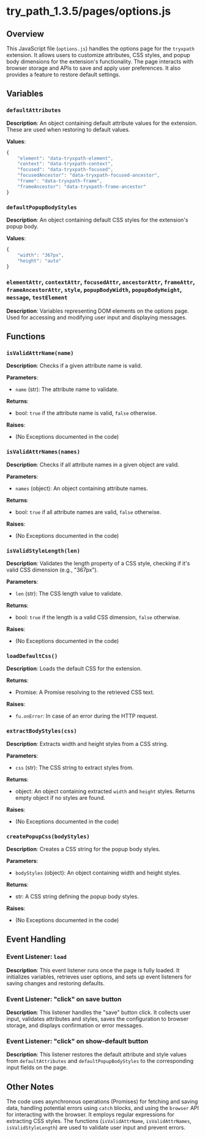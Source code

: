 # try_path_1.3.5/pages/options.js

## Overview

This JavaScript file (`options.js`) handles the options page for the `tryxpath` extension. It allows users to customize attributes, CSS styles, and popup body dimensions for the extension's functionality.  The page interacts with browser storage and APIs to save and apply user preferences.  It also provides a feature to restore default settings.


## Variables

### `defaultAttributes`

**Description**: An object containing default attribute values for the extension.  These are used when restoring to default values.

**Values**:

```javascript
{
    "element": "data-tryxpath-element",
    "context": "data-tryxpath-context",
    "focused": "data-tryxpath-focused",
    "focusedAncestor": "data-tryxpath-focused-ancestor",
    "frame": "data-tryxpath-frame",
    "frameAncestor": "data-tryxpath-frame-ancestor"
}
```

### `defaultPopupBodyStyles`

**Description**: An object containing default CSS styles for the extension's popup body.


**Values**:

```javascript
{
    "width": "367px",
    "height": "auto"
}
```


### `elementAttr`, `contextAttr`, `focusedAttr`, `ancestorAttr`, `frameAttr`, `frameAncestorAttr`, `style`, `popupBodyWidth`, `popupBodyHeight`, `message`, `testElement`

**Description**:  Variables representing DOM elements on the options page.  Used for accessing and modifying user input and displaying messages.


## Functions

### `isValidAttrName(name)`

**Description**:  Checks if a given attribute name is valid.

**Parameters**:

- `name` (str): The attribute name to validate.

**Returns**:

- bool: `true` if the attribute name is valid, `false` otherwise.


**Raises**:

- (No Exceptions documented in the code)


### `isValidAttrNames(names)`

**Description**: Checks if all attribute names in a given object are valid.

**Parameters**:

- `names` (object): An object containing attribute names.

**Returns**:

- bool: `true` if all attribute names are valid, `false` otherwise.


**Raises**:

- (No Exceptions documented in the code)



### `isValidStyleLength(len)`

**Description**: Validates the length property of a CSS style, checking if it's valid CSS dimension (e.g., "367px").

**Parameters**:

- `len` (str): The CSS length value to validate.

**Returns**:

- bool: `true` if the length is a valid CSS dimension, `false` otherwise.


**Raises**:

- (No Exceptions documented in the code)



### `loadDefaultCss()`

**Description**: Loads the default CSS for the extension.

**Returns**:

- Promise<string>: A Promise resolving to the retrieved CSS text.


**Raises**:


- `fu.onError`:  In case of an error during the HTTP request.



### `extractBodyStyles(css)`

**Description**: Extracts width and height styles from a CSS string.

**Parameters**:

- `css` (str): The CSS string to extract styles from.

**Returns**:

- object: An object containing extracted `width` and `height` styles.  Returns empty object if no styles are found.


**Raises**:

- (No Exceptions documented in the code)


### `createPopupCss(bodyStyles)`

**Description**: Creates a CSS string for the popup body styles.

**Parameters**:

- `bodyStyles` (object): An object containing width and height styles.

**Returns**:

- str: A CSS string defining the popup body styles.


**Raises**:

- (No Exceptions documented in the code)



## Event Handling

### Event Listener: `load`

**Description**: This event listener runs once the page is fully loaded.  It initializes variables, retrieves user options, and sets up event listeners for saving changes and restoring defaults.


### Event Listener: "click" on save button

**Description**: This listener handles the "save" button click. It collects user input, validates attributes and styles, saves the configuration to browser storage, and displays confirmation or error messages.


### Event Listener: "click" on show-default button

**Description**: This listener restores the default attribute and style values from `defaultAttributes` and `defaultPopupBodyStyles` to the corresponding input fields on the page.


## Other Notes

The code uses asynchronous operations (Promises) for fetching and saving data, handling potential errors using `catch` blocks, and using  the `browser` API for interacting with the browser.  It employs regular expressions for extracting CSS styles. The functions (`isValidAttrName`, `isValidAttrNames`, `isValidStyleLength`) are used to validate user input and prevent errors.